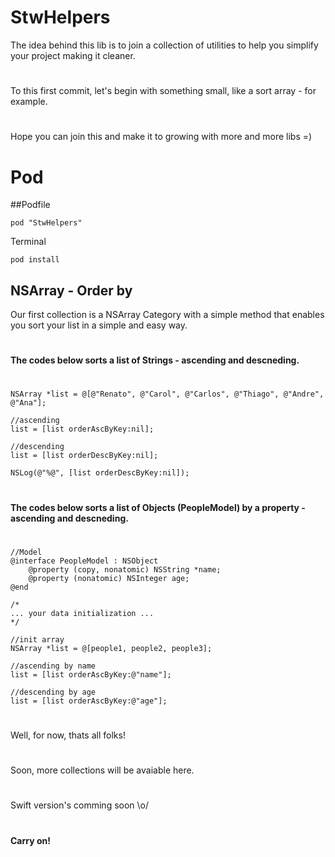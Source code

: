 # StwHelpers
The idea behind this lib is to join a collection of utilities to help you simplify your project making it cleaner.
#
To this first commit, let's begin with something small, like a sort array - for example.
#
Hope you can join this and make it to growing with more and more libs =)

# Pod

##Podfile
```
pod "StwHelpers"
```

Terminal
```
pod install
```

## NSArray - Order by
Our first collection is a NSArray Category with a simple method that enables you sort your list in a simple and easy way.
#
#
**The codes below sorts a list of Strings - ascending and descneding.**
#

```objc
NSArray *list = @[@"Renato", @"Carol", @"Carlos", @"Thiago", @"Andre", @"Ana"];

//ascending
list = [list orderAscByKey:nil];

//descending
list = [list orderDescByKey:nil];

NSLog(@"%@", [list orderDescByKey:nil]);
```

#
#
**The codes below sorts a list of Objects (PeopleModel) by a property - ascending and descneding.**
#

```objc
//Model
@interface PeopleModel : NSObject
    @property (copy, nonatomic) NSString *name;
    @property (nonatomic) NSInteger age;
@end

/*
... your data initialization ...
*/

//init array
NSArray *list = @[people1, people2, people3];

//ascending by name
list = [list orderAscByKey:@"name"];

//descending by age
list = [list orderAscByKey:@"age"];
```

#
Well, for now, thats all folks!
#
Soon, more collections will be avaiable here.
#
#
Swift version's comming soon \o/

#
#
#
**Carry on!**

